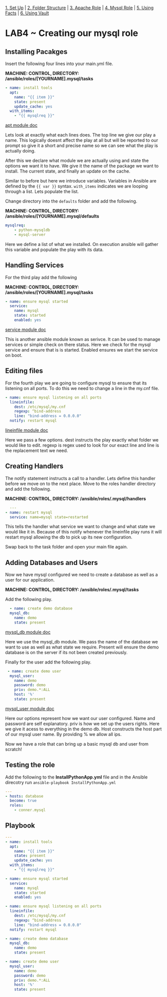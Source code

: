 [1. Set Up](SetUp.md) | [2. Folder Structure](lab-001.md) | [3. Apache Role](lab-002.md) | [4. Mysql Role](lab-003.md) | [5. Using Facts](lab-004.md) | [6. Using Vault](lab-005.md)


# LAB4 ~ Creating our mysql role

## Installing Pacakges

Insert the following four lines into your main.yml file.

**MACHINE: CONTROL, DIRECTORY: /ansible/roles/[YOURNAME].mysql/tasks**

```yml
- name: install tools
  apt:
    name: "{{ item }}"
    state: present
    update_cache: yes
  with_items:
    - "{{ mysqlreq }}"
```
[apt module doc](http://docs.ansible.com/ansible/apt_module.html)

Lets look at exactly what each lines does. The top line we give our play a name. This logically doesnt affect the play at all but will be reported to our prompt so give it a short and precise name so we can see what the play is actually doing.

After this we declare what module we are actually using and state the options we want it to have. We give it the name of the package we want to install. The current state, and finally an update on the cache.

Similar to before but here we introduce variables. Variables in Ansible are defined by the `{{ var }}` syntax. `with_items` indicates we are looping through a list. Lets populate the list.

Change directory into the `defaults` folder and add the following.

**MACHINE: CONTROL, DIRECTORY: /ansible/roles/[YOURNAME].mysql/defaults**

```yml
mysqlreq:
    - python-mysqldb
    - mysql-server
```
Here we define a list of what we installed. On execution ansible will gather this variable and populate the play with its data.

## Handling Services

For the third play add the following

**MACHINE: CONTROL, DIRECTORY: /ansible/roles/[YOURNAME].mysql/tasks**

```yml
- name: ensure mysql started
  service:
    name: mysql
    state: started
    enabled: yes
```
[service module doc](http://docs.ansible.com/ansible/service_module.html)

This is another ansible module known as serivce. It can be used to manage services or simple check on there status. Here we check for the mysql service and ensure that is is started. Enabled ensures we start the service on boot.

## Editing files
For the fourth play we are going to configure mysql to ensure that its listening on all ports. To do this we need to change a line in the my.cnf file.

```yml
- name: ensure mysql listening on all ports
  lineinfile:
    dest: /etc/mysql/my.cnf
    regexp: ^bind-address
    line: "bind-address = 0.0.0.0"
  notify: restart mysql
```
  [lineinfile module doc](http://docs.ansible.com/ansible/lineinfile_module.html)

  Here we pass a few options. dest instructs the play exactly what folder we would like to edit. regexp is regex used to look for our exact line and line is the replacement text we need.

## Creating Handlers
  The notify statement instructs a call to a handler. Lets define this handler before we move on to the next place. Move to the roles handler directory and add the following.

  **MACHINE: CONTROL, DIRECTORY: /ansible/roles/<YOURNAME>.mysql/handlers**
  
```yml
  ---
- name: restart mysql
  service: name=mysql state=restarted
```
  This tells the handler what service we want to change and what state we would like it in. Because of this notify whenever the lineinfile play runs it will restart mysql allowing the db to pick up its new configuration.

  Swap back to the task folder and open your main file again.

## Adding Databases and Users
  Now we have mysql configured we need to create a database as well as a user for our application.

  **MACHINE: CONTROL, DIRECTORY: /ansible/roles/<YOURNAME>.mysql/tasks**

  Add the following play.
```yml
  - name: create demo database
  mysql_db:
    name: demo
    state: present
```
 [mysql_db module doc](http://docs.ansible.com/ansible/mysql_db_module.html)

 Here we use the mysql_db module. We pass the name of the database we want to use as well as what state we require. Present will ensure the demo database is on the server if its not been created previously.

 Finally for the user add the following play.

```yml
 - name: create demo user
  mysql_user:
    name: demo
    password: demo
    priv: demo.*:ALL
    host: '%'
    state: present
```
[mysql_user module doc](http://docs.ansible.com/ansible/mysql_user_module.html)

Here our options represent how we want our user configured. Name and password are self explanatory. priv is how we set up the users rights. Here we give it acess to everything in the demo db. Host constructs the host part of our mysql user name. By providing % we allow all ips.

Now we have a role that can bring up a basic mysql db and user from scratch!

## Testing the role

Add the following to the **InstallPythonApp.yml** file and in the Ansible direcotry run `ansible-playbook InstallPythonApp.yml`

```yml
---
- hosts: database
  become: true
  roles:
    - conner.mysql
```

## Playbook
```yml
---
- name: install tools
  apt:
    name: "{{ item }}"
    state: present
    update_cache: yes
  with_items:
    - "{{ mysqlreq }}"

- name: ensure mysql started
  service:
    name: mysql
    state: started
    enabled: yes

- name: ensure mysql listening on all ports
  lineinfile:
    dest: /etc/mysql/my.cnf
    regexp: ^bind-address
    line: "bind-address = 0.0.0.0"
  notify: restart mysql

- name: create demo database
  mysql_db:
    name: demo
    state: present

- name: create demo user
  mysql_user:
    name: demo
    password: demo
    priv: demo.*:ALL
    host: '%'
    state: present
```